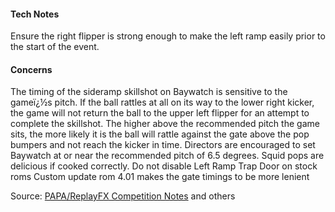 #### Tech Notes
            
Ensure the right flipper is strong enough to make the left ramp easily prior to the start of the event.

#### Concerns
The timing of the sideramp skillshot on Baywatch is sensitive to the gameï¿½s pitch. If the ball rattles at all on its way to the lower right kicker, the game will not return the ball to the upper left flipper for an attempt to complete the skillshot. The higher above the recommended pitch the game sits, the more likely it is the ball will rattle against the gate above the pop bumpers and not reach the kicker in time. Directors are encouraged to set Baywatch at or near the recommended pitch of 6.5 degrees. Squid pops are delicious if cooked correctly.
Do not disable Left Ramp Trap Door on stock roms
Custom update rom 4.01 makes the gate timings to be more lenient

Source: [PAPA/ReplayFX Competition Notes](https://replayfoundation.org/papa/learning-center/director-guide/game-notes/#GameNotes) and others
